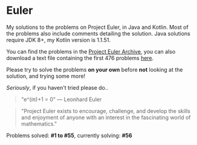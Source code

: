 # Euler

My solutions to the problems on Project Euler, in Java and Kotlin. Most of the problems also include comments detailing the solution. Java solutions require JDK 8+, my Kotlin version is 1.1.51.

You can find the problems in the [Project Euler Archive](https://projecteuler.net/archives), you can also download a text file containing the first 476 problems [here](https://github.com/davidcorbin/euler-offline).

Please try to solve the problems **on your own** before **not** looking at the solution, and trying some more!

*Seriously*, if you haven't tried please do..

>"e^(iπ)+1 = 0"
― Leonhard Euler

>"Project Euler exists to encourage, challenge, and develop the skills and enjoyment of anyone with an interest in the fascinating world of mathematics."

Problems solved: **#1 to #55**, currently solving: **#56**
